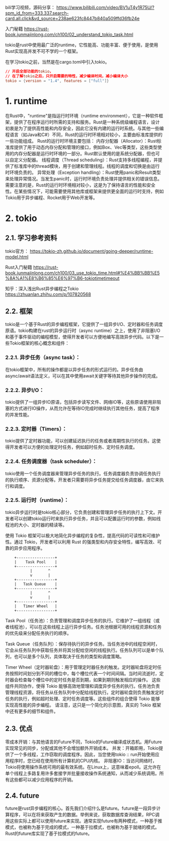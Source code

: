 
bili学习视频，源码分享：
https://www.bilibili.com/video/BV1uT4y1R75U/?spm_id_from=333.337.search-card.all.click&vd_source=238ae623fc8447b840a509ffd36fb24e

入门秘籍
https://rust-book.junmajinlong.com/ch100/02_understand_tokio_task.html

tokio是rust中使用最广泛的runtime，它性能高、功能丰富、便于使用，是使用Rust实现高并发不可不学的一个框架。

在学习tokio之前，当然是在cargo.toml中引入tokio。
```toml
// 开启全部功能的tokio，
// 在了解tokio之后，只开启需要的特性，减少编译时间，减小编译大小
tokio = {version = "1.4", features = ["full"]}
```

# 1. runtime
在Rust中，"runtime"是指运行时环境（runtime environment），它是一种软件框架，提供了在程序运行时所需的支持和服务。Rust是一种系统级编程语言，设计初衷是为了提供高性能和内存安全，因此它没有内建的运行时系统。与其他一些编程语言（如Java和C#）不同，Rust的运行时环境相对较小，主要由标准库提供的一些功能组成。
Rust的运行时环境主要包括：
内存分配器（Allocator）：Rust标准库提供了用于动态内存分配和管理的接口，例如Box、Vec等类型，这些类型使用的内存分配器是运行时环境的一部分。Rust默认使用的是系统分配器，但也可以自定义分配器。
线程调度（Thread scheduling）：Rust支持多线程编程，并提供了标准库中的thread模块，用于创建和管理线程。线程的调度和切换是由运行时环境负责的。
异常处理（Exception handling）：Rust使用panic和Result类型来处理异常情况。当发生panic时，运行时环境负责处理并提供相关的错误信息。
需要注意的是，Rust的运行时环境相对较小，这是为了保持语言的性能和安全性。在某些情况下，可能需要使用其他库或框架来提供更全面的运行时支持，例如Tokio用于异步编程、Rocket用于Web开发等。


# 2. tokio

## 2.1. 学习参考资料

tokio官方：
<https://tokio-zh.github.io/document/going-deeper/runtime-model.html>

Rust入门秘籍
<https://rust-book.junmajinlong.com/ch100/03_use_tokio_time.html#%E4%BB%BB%E5%8A%A1%E8%B6%85%E6%97%B6-tokiotimetimeout>

知乎：深入浅出Rust异步编程之Tokio
<https://zhuanlan.zhihu.com/p/107820568>

## 2.2. 框架

tokio是一个基于Rust的异步编程框架，它提供了一组异步I/O、定时器和任务调度原语。tokio构建在rust的异步运行时（async runtime）之上，使用了非阻塞I/O和基于事件驱动的编程模型，使得开发者可以方便地编写高效异步代码。以下是一些Tokio框架的核心概念和组件：

### 2.2.1. 异步任务（async task）：

在tokio框架中，所有的操作都是以异步任务的形式运行的。异步任务由async/await语法定义，可以在其中使用await关键字等待其他异步操作的完成。

### 2.2.2. 异步I/O：

tokio提供了一组异步IO原语，包括异步读写文件、网络IO等，这些原语使用非阻塞的方式进行IO操作，从而允许在等待IO完成时继续执行其他任务，提高了程序的并发性能。

### 2.2.3. 定时器（Timers）：

tokio提供了定时器功能，可以创建延迟执行的任务或者周期性执行的任务。这使得开发者可以方便的处理定时任务，例如超时任务、定时任务调度。

### 2.2.4. 任务调度器（task scheduler）：

tokio使用一个任务调度器来管理异步任务的执行。任务调度器负责协调任务执行的执行顺序、资源分配等。开发者只需要将异步任务提交给任务调度器，由它来执行和调度。

### 2.2.5. 运行时（runtime）：

tokio异步运行时是tokio核心部分，它负责创建和管理异步任务的执行上下文。开发者可以创建tokio运行时来执行异步任务，并且可以配置运行时的参数，例如线程池的大小、定时器的精读等。

使用 Tokio 框架可以极大地简化异步编程的复杂性，提高代码的可读性和可维护性。通过 Tokio，开发者可以利用 Rust 的强类型和内存安全特性，编写高效、可靠的异步应用程序。

        +-----------------+
        |    Task Pool    |
        +-----------------+
               |       ^
               v       |
        +-----------------+
        |   Task Queue    |
        +-----------------+
               |       ^
               v       |
        +-----------------+
        |   Timer Wheel   |
        +-----------------+

Task Pool（任务池）：负责管理和调度异步任务的执行。它维护了一组线程（或者线程池），可以在这些线程上运行异步任务。任务池根据可用的线程资源和任务的优先级来分配任务执行的顺序。

Task Queue（任务队列）：保存待执行的异步任务。当任务池中的线程空闲时，它会从任务队列中获取任务并将其分配给空闲的线程执行。任务队列可以是单个队列，也可以是多个队列，具体取决于任务的类型和调度策略。

Timer Wheel（定时器轮盘）：用于管理定时器任务的触发。定时器轮盘将定时任务按照时间划分到不同的槽位中，每个槽位代表一个时间间隔。当时间流逝时，定时器会检查每个槽位中的定时任务是否到期，如果到期则触发相应的操作。
这些组件共同协作，使得 Tokio 能够高效地管理和调度异步任务的执行。任务池负责管理线程资源，将任务从任务队列中分配给线程执行。定时器轮盘则负责触发定时任务的执行，例如超时处理、定时任务调度等。这些组件的组合使得 Tokio 能够实现高性能的异步编程。
请注意，这只是一个简化的示意图，真实的 Tokio 框架中还有更多的细节和组件。

## 2.3. 优点

零成本开销：与其他语言的Future不同，Tokio的Future编译成状态机。用Future实现常见的同步，分配或其他不会增加额外开销成本。
并发：开箱即用，Tokio提供了一个多线程，工作窃取的调度程序。因此，当您使用tokio :: run开始使用应用程序时，您已经在使用所有计算机的CPU内核。
非阻塞IO：当访问网络时，Tokio将使用操作系统可用的最有效系统。在Linux上，这意味着epoll。这允许在单个线程上多路复用许多套接字并批量接收操作系统通知，从而减少系统调用。所有这些都可以减少应用程序的开销。

## 2.4. future

future是rust异步编程的核心。首先我们介绍什么是future。future是一段异步计算程序，可以在将来获取产生的数据。举例来说，获取数据库查询结果，RPC调用这些实际上都可以使用future来实现。通常实现future有两种模式，一种基于推模式，也被称为基于完成的模式，一种基于拉模式，也被称为基于就绪的模式。Rust的future库实现了基于拉模式的future。


